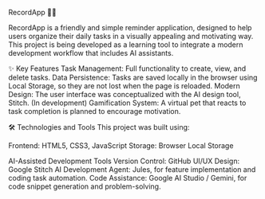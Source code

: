 RecordApp 📝🐾

RecordApp is a friendly and simple reminder application, designed to help users organize their daily tasks in a visually appealing and motivating way. This project is being developed as a learning tool to integrate a modern development workflow that includes AI assistants.

✨ Key Features
Task Management: Full functionality to create, view, and delete tasks.
Data Persistence: Tasks are saved locally in the browser using Local Storage, so they are not lost when the page is reloaded.
Modern Design: The user interface was conceptualized with the AI design tool, Stitch.
(In development) Gamification System: A virtual pet that reacts to task completion is planned to encourage motivation.

🛠️ Technologies and Tools
This project was built using:

Frontend: HTML5, CSS3, JavaScript
Storage: Browser Local Storage

AI-Assisted Development Tools
Version Control: GitHub
UI/UX Design: Google Stitch
AI Development Agent: Jules, for feature implementation and coding task automation.
Code Assistance: Google AI Studio / Gemini, for code snippet generation and problem-solving.
